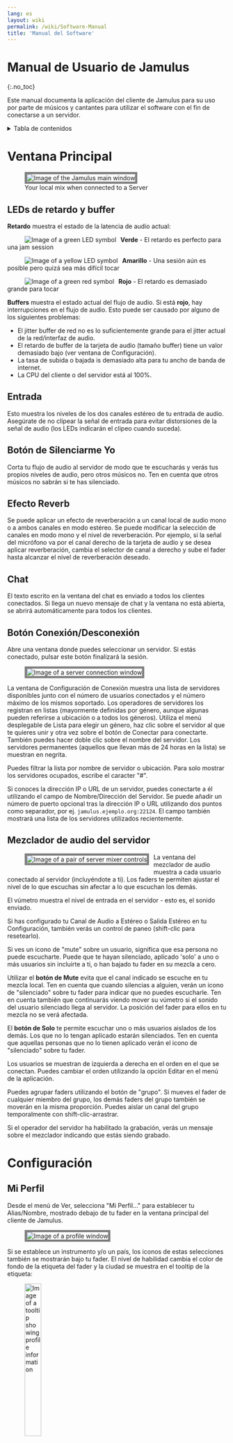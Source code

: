```yaml
---
lang: es
layout: wiki
permalink: /wiki/Software-Manual
title: 'Manual del Software'
---
```

# Manual de Usuario de Jamulus

{:.no_toc}

Este manual documenta la aplicación del cliente de Jamulus para su uso por parte de músicos y cantantes para utilizar el software con el fin de conectarse a un servidor.

<details markdown="1">

<summary>Tabla de contenidos</summary>

* TOC {:toc}

</details>

# Ventana Principal


<figure>
	<img src="{{site.url}}/assets/img/es-screenshots/main-screen-medium.png" style="border: 5px solid grey;" loading="lazy" alt="Image of the Jamulus main window">
	<figcaption>Your local mix when connected to a Server</figcaption>
</figure>

## LEDs de retardo y buffer

**Retardo** muestra el estado de la latencia de audio actual:

<figure><img src="{{site.url}}/assets/img/es-screenshots/led-green.png" style="float:left; margin-right:10px;" loading="lazy" alt="Image of a green LED symbol"></figure>

**Verde** - El retardo es perfecto para una jam session

<figure><img src="{{site.url}}/assets/img/es-screenshots/led-yellow.png" style="float:left; margin-right:10px;" loading="lazy" alt="Image of a yellow LED symbol"></figure>

**Amarillo** - Una sesión aún es posible pero quizá sea más difícil tocar

<figure><img src="{{site.url}}/assets/img/es-screenshots/led-red.png" style="float:left; margin-right:10px; clear: both;" loading="lazy" alt="Image of a green red symbol"></figure>

**Rojo** - El retardo es demasiado grande para tocar

**Buffers** muestra el estado actual del flujo de audio. Si está **rojo**, hay interrupciones en el flujo de audio. Esto puede ser causado por alguno de los siguientes problemas:

- El jitter buffer de red no es lo suficientemente grande para el jitter actual de la red/interfaz de audio.
- El retardo de buffer de la tarjeta de audio (tamaño buffer) tiene un valor demasiado bajo (ver ventana de Configuración).
- La tasa de subida o bajada is demasiado alta para tu ancho de banda de internet.
- La CPU del cliente o del servidor está al 100%.


## Entrada

Esto muestra los niveles de los dos canales estéreo de tu entrada de audio. Asegúrate de no clipear la señal de entrada para evitar distorsiones de la señal de audio (los LEDs indicarán el clipeo cuando suceda).

## Botón de Silenciarme Yo

Corta tu flujo de audio al servidor de modo que te escucharás y verás tus propios niveles de audio, pero otros músicos no. Ten en cuenta que otros músicos no sabrán si te has silenciado.

## Efecto Reverb

Se puede aplicar un efecto de reverberación a un canal local de audio mono o a ambos canales en modo estéreo. Se puede modificar la selección de canales en modo mono y el nivel de reverberación. Por ejemplo, si la señal del micrófono va por el canal derecho de la tarjeta de audio y se desea aplicar reverberación, cambia el selector de canal a derecho y sube el fader hasta alcanzar el nivel de reverberación deseado.


## Chat

El texto escrito en la ventana del chat es enviado a todos los clientes conectados. Si llega un nuevo mensaje de chat y la ventana no está abierta, se abrirá automáticamente para todos los clientes.

## Botón Conexión/Desconexión

Abre una ventana donde puedes seleccionar un servidor. Si estás conectado, pulsar este botón finalizará la sesión.

<figure><img src="{{site.url}}/assets/img/es-screenshots/connection-setup-window.png" style="border: 5px solid grey;" loading="lazy" alt="Image of a server connection window"></figure>

La ventana de Configuración de Conexión muestra una lista de servidores disponibles junto con el número de usuarios conectados y el número máximo de los mismos soportado. Los operadores de servidores los registran en listas (mayormente definidas por género, aunque algunas pueden referirse a ubicación o a todos los géneros). Utiliza el menú desplegable de Lista para elegir un género, haz clic sobre el servidor al que te quieres unir y otra vez sobre el botón de Conectar para conectarte. También puedes hacer doble clic sobre el nombre del servidor. Los servidores permanentes (aquellos que llevan más de 24 horas en la lista) se muestran en negrita.

Puedes filtrar la lista por nombre de servidor o ubicación. Para solo mostrar los servidores ocupados, escribe el caracter "#".

Si conoces la dirección IP o URL de un servidor, puedes conectarte a él utilizando el campo de Nombre/Dirección del Servidor. Se puede añadir un número de puerto opcional tras la dirección IP o URL utilizando dos puntos como separador, por ej. `jamulus.ejemplo.org:22124`. El campo también mostrará una lista de los servidores utilizados recientemente.

## Mezclador de audio del servidor

<figure><img src="{{site.url}}/assets/img/es-screenshots/mixer-channles.png" style="float:left; margin-right:10px; margin-bottom:20px; border: 5px solid grey;" loading="lazy" alt="Image of a pair of server mixer controls"></figure>

La ventana del mezclador de audio muestra a cada usuario conectado al servidor (incluyéndote a ti). Los faders te permiten ajustar el nivel de lo que escuchas sin afectar a lo que escuchan los demás.

El vúmetro muestra el nivel de entrada en el servidor - esto es, el sonido enviado.

Si has configurado tu Canal de Audio a Estéreo o Salida Estéreo en tu Configuración, también verás un control de paneo (shift-clic para resetearlo).

Si ves un icono de "mute" sobre un usuario, significa que esa persona no puede escucharte. Puede que te hayan silenciado, aplicado 'solo' a uno o más usuarios sin incluirte a ti, o han bajado tu fader en su mezcla a cero.

Utilizar el **botón de Mute** evita que el canal indicado se escuche en tu mezcla local. Ten en cuenta que cuando silencias a alguien, verán un icono de "silenciado" sobre tu fader para indicar que no puedes escucharle. Ten en cuenta también que continuarás viendo mover su vúmetro si el sonido del usuario silenciado llega al servidor. La posición del fader para ellos en tu mezcla no se verá afectada.

El **botón de Solo** te permite escuchar uno o más usuarios aislados de los demás. Los que no lo tengan aplicado estarán silenciados. Ten en cuenta que aquellas personas que no lo tienen aplicado verán el icono de "silenciado" sobre tu fader.

Los usuarios se muestran de izquierda a derecha en el orden en el que se conectan. Puedes cambiar el orden utilizando la opción Editar en el menú de la aplicación.

Puedes agrupar faders utilizando el botón de "grupo". Si mueves el fader de cualquier miembro del grupo, los demás faders del grupo también se moverán en la misma proporción. Puedes aislar un canal del grupo temporalmente con shift-clic-arrastrar.

Si el operador del servidor ha habilitado la grabación, verás un mensaje sobre el mezclador indicando que estás siendo grabado.




# Configuración

## Mi Perfil

Desde el menú de Ver, selecciona "Mi Perfil..." para establecer tu Alias/Nombre, mostrado debajo de tu fader en la ventana principal del cliente de Jamulus.

<figure><img src="{{site.url}}/assets/img/es-screenshots/settings-profile.png" style="border: 5px solid grey;" loading="lazy" alt="Image of a profile window"></figure>

Si se establece un instrumento y/o un país, los iconos de estas selecciones también se mostrarán bajo tu fader. El nivel de habilidad cambia el color de fondo de la etiqueta del fader y la ciudad se muestra en el tooltip de la etiqueta:

<figure><img src="{{site.url}}/assets/img/es-screenshots/profile-tooltip.png" style="width:30%;" loading="lazy" alt="Image of a tooltip showing profile information"></figure>


### Skin

Esto aplicará un skin a la ventana principal, algunos de los cuales están diseñados para acomodar conjuntos grandes de usuarios.

### Filas de canales en el mezclador

Esto establece el número de filas mostrado en el mezclador de audio, para su uso con conjuntos grandes.


## Configuración Audio/Red

<figure><img src="{{site.url}}/assets/img/es-screenshots/settings-network.png" style="border: 5px solid grey;" loading="lazy" alt="Image of a profile window"></figure>

### Dispositivo

En el sistema operativo de Windows, el driver ASIO (tarjeta de sonido) se puede seleccionar utilizando Jamulus. Si el driver ASIO no es válido se mostrará un mensaje de error y el anterior driver válido será seleccionado. En macOS, se puede seleccionar el hardware de entrada y salida.

### Mapeo canales entrada/salida

<figure><img src="{{site.url}}/assets/img/es-screenshots/channel-mapping.png" style="float:left; margin-right:10px; margin-bottom:20px;" loading="lazy" alt="Image of Input and output channel mapping"></figure>

Si el dispositivo de audio ofrece más de un canal de entrada o salida, son visibles las configuraciones para el _Mapeo de Canales de Entrada y de Salida_. Para cada canal de entrada/salida (canal Izquierdo y Derecho) de Jamulus se puede seleccionar un canal diferente de la tarjeta de audio.

### Canales de Audio

Selecciona el número de canales de audio a utilizar para la comunicación entre cliente y servidor. Hay tres modos disponibles:

Los modos **Mono** y **Estéreo** utilizan uno y dos canales de audio respectivamente.

**Entrada-mono/Salida-estéreo**: La señal de audio enviada al servidor es mono pero la señal que vuelve es estéreo. Esto es útil si la tarjeta de audio tiene un instrumento en un canal de entrada y un micrófono en el otro. En ese caso las dos señales de entrada pueden combinarse en un canal mono pero la mezcla del servidor se escucha en estéreo.

Activar el modo estéreo aumentará la tasa de envío de datos. Asegúrate de que la tasa de subida no excede el ancho de banda disponible en tu conexión a internet.

En el caso del modo estéreo, no estará disponible la selección de canal para el efecto de reverb en la ventana principal puesto que en este caso el efecto se aplicará a ambos canales.

### Calidad del Audio

Cuanto mayor la calidad del audio, mayor la tasa de subida del audio. Asegúrate de que tu tasa de subida no excede el ancho de banda de tu conexión a Internet.

### Retardo del Buffer

El retardo del buffer es un parámetro fundamental en Jamulus. Este parámetro tiene un impacto sobre muchas propiedades de la conexión. Hay soporte para tres tamaños de buffer:

- **64 muestras**: Es la configuración aconsejada puesto que ofrece la latencia más baja, aunque no funciona con todas las tarjetas de sonido.
- **128 muestras** Debería de funcionar con la mayoría de tarjetas de sonido.
- **256 muestras** Solo debería usarse con un ordenador muy lento o con una conexión a internet muy lenta.

Algunos drivers de tarjetas de audio no permiten cambiar el retardo de buffer desde dentro de Jamulus. En este caso la configuración del retardo de buffer se deshabilita y hay que cambiarlo utilizando el driver de la tarjeta de sonido. En Windows, pulsa el botón de Configuración ASIO para acceder al panel de configuración.

En Linux, utiliza la herramienta de configuración de JACK para cambiar el tamaño del buffer.

El retardo del buffer tiene un impacto en el estado de la conexión, la tasa de subida y el retardo total. Cuanto menor sea el buffer, mayor la probabilidad de que el indicador de estado esté en rojo (caídas de audio), mayor la tasa de subida y menor el retardo total.

Por tanto la configuración del buffer es un compromiso entre calidad de audio y retardo total.



### Jitter Buffer

El jitter buffer compensa el jitter de la red y la tarjeta de sonido. El tamaño de este buffer tiene por tanto un impacto sobre la calidad del flujo de audio (el número de caídas de la señal) y el retardo total (a mayor buffer, mayor retardo).

El tamaño del jitter buffer se puede establecer manualmente para el cliente local y para el servidor remoto. Para el jitter buffer local, las caídas del flujo de audio se indican mediante la luz debajo de los faders del jitter buffer. Si la luz se vuelve roja, significa que ha habido una interrupción del flujo de audio.

Por tanto la configuración del jitter buffer es un compromiso entre calidad y retardo total.

Si se activa la casilla de Auto, los jitter buffers del cliente local y del servidor remoto se configuran automáticamente basándose en mediciones del jitter de la red y la tarjeta de audio. Si se activa esta opción, los faders quedan deshabilitados (no pueden moverse con el ratón).

### Activar Buffers Red Pequeños

Permite soporte para paquetes de audio por red muy reducidos. Solo se utilizan si el retardo del buffer de la tarjeta de audio es menor de 128 muestras. Cuanto menores los buffers de red, menor la latencia de audio. Pero al mismo tiempo, aumenta la carga de red y la probabilidad de caídas de audio también aumenta.

### Mediciones

El Ping es el tiempo que requiere el flujo de audio para viajar desde el cliente al servidor y volver. Este retardo lo determina la red y debería ser de unos 20-30 ms. Cuando este retardo es mayor de unos 50 ms, empieza a ser más notable y te puedes encontrar con que es más difícil mantener la sincronización con los demás, aunque sigue siendo posible cuando te acostumbras. Los factores como el tempo, el instrumento utilizado o el aislamiento de los auriculares pueden tener un impacto en el retardo con el que te manejas. Las causas más probables de un retardo alto son que la distancia al servidor es demasiado grande o que tu conexión a internet no es óptima.

El retardo total se calcula con el ping y el retardo ocasionado por la configuración de buffers.

La Tasa de Subida de Audio depende del tamaño actual de los paquetes de audio y la configuración de compresión de audio. Asegúrate de que la tasa de subida no es mayor que la velocidad de subida disponible (comprueba la tasa de subida de tu conexión a internet, por ejemplo con [librespeed.org](https://librespeed.org/).

## Configuración Avanzada

<figure><img src="{{site.url}}/assets/img/es-screenshots/settings-advanced.png" style="border: 5px solid grey;" loading="lazy" alt="Image of a profile window"></figure>

### Dirección personalizada de servidor de directorio

Deja esto en blanco a menos que necesites escribir la dirección de un servidor de directorio distinto a los que hay por defecto.

### Nivel cliente nuevo

Este ajuste define el nivel del fader de una nueva conexión de cliente, en porcentaje. Si se conecta un nuevo usuario al servidor actual, el nivel inicial de su fader tomará este valor si no se ha especificado anteriormente un valor para ese usuario de una conexión anterior. Puedes establecer en este nivel a todos los usuarios en un servidor ocupado con Editar > "Poner Todos Faders a Nivel Cliente Nuevo".

### Aumento de Entrada

Aumenta la ganancia de tu dispositivo. Utiliza esto si tu dispositivo no entrega suficiente ganancia para Jamulus.

### Protección contra Retroalimentación

Esto trata de detectar la retroalimentación cíclica. Una vez detectada, se activará el botón de "Silenciarme Yo" y se mostrará un mensaje de explicación para que puedas solucionar el problema.


### Balance de Entrada

Controla los niveles relativos de los canales locales de audio derecho e izquierdo. Para una señal mono actúa como paneo entre los dos canales. Por ejemplo, si se conecta un micrófono al canal derecho y un instrumento al izquierdo que suena mucho más alto que el micrófono, mueve el fader para aumentar el volumen relativo del micrófono.


